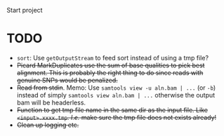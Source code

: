 Start project

# TODO

* `sort`: Use `getOutputStream` to feed sort instead of using a tmp file?
* ~~Picard MarkDuplicates use the sum of base qualities to pick best alignment. 
This is probably the right thing to do since reads with genuine SNPs would be penalized.~~
* ~~Read from stdin~~. Memo: Use `samtools view -u aln.bam | ...` (or `-b`) instead of simply `samtools view aln.bam | ...` 
otherwise the output bam will be headerless. 
* ~~Function to get tmp file name in the same dir as the input file. Like `<input>.xxxx.tmp`. *I.e.* make sure the tmp file does not exists already!~~
* ~~Clean up logging etc.~~
 